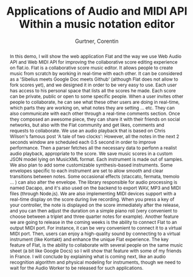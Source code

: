 --- 
title: "Applications of Audio and MIDI API Within a music notation editor" 
abstract: "In this demo, I will show the web application Flat and the way we use Web Audio API and Web MIDI API for improving the collaborative score editing experience on flat.io. Flat is a collaborative score music editor. It allows people to create music from scratch by working in real-time with each other. It can be considered as a 'Sibelius meets Google Doc meets Github' (although Flat does not allow to fork scores yet), and we designed it in order to be very easy to use. Each user has access to his personal space that lists all the scores he made. Each score can be private, public or open to some specific people. When a user invites other people to collaborate, he can see what these other users are doing in real-time, which parts they are working on, what notes they are setting ... etc. They can also communicate with each other through a real-time comments section. Once they composed an awesome piece, they can share it with their friends on social networks, but also with the Flat community and get likes, comments and requests to collaborate. We use an audio playback that is based on Chris Wilson's famous post 'A tale of two clocks': However, all the notes in the next 2 seconds window are scheduled each 0.5 second in order to improve performance. Then a parser fetches all the necessary data to perfonn a realist audio playback, appropriate to the score. We save music scores in a custom JSON model lying on MusicXML format. Each instrument is made out of samples. We also plan to add some customizable synthesis-based instruments. Some envelopes specific to each instrument are set to allow smooth and clear transitions between notes. Some occasional effects (staccato, fermata, tremolo ... ) can also alter the envelope. The library responsible for audio processing is named Dacapo, and it's also used on the backend to export WAV, MP3 and MIDI files (through Node.js). We are also implementing MIDI devices support with a real-time display on the score during live recording. When you press a key of your controller, the note is displayed on the score immediately after the release, and you can then adjust the duration on a simple piano roll (very convenient to choose between a triplet and three quarter notes for example). Another feature we are going to release in the coming weeks is the ability to connect Flat to an output MIDI port. For instance, it can be very convenient to connect it to a virtual MIDI port. Then, users can enjoy a high-quality sound by connecting to a virtual instrument (like Kontakt) and enhance the unique Flat experience. The key feature of Flat, is the ability to collaborate with several people on the same music sheet (a bit like Google Docs) so I will show that feature with some of my friends in France. I will conclude by explaining what is coming next, like an audio recognition algorithm and physical modeling for instruments, though we need to wait for the Audio Worker to be released for such applications." 
address: "Atlanta, GA, USA" 
author: "Gurtner, Corentin"
webAuthor: "Corentin Gurtner" 
booktitle: "Proceedings of the International Web Audio Conference" 
editor: "Freeman, Jason and Lerch, Alexander and Paradis, Matthew" 
month: "April"
pages: "" 
publisher: "Georgia Tech" 
series: "WAC '16"
track: "Demo"  
year: "2016" 
id: "2016_EA_44" 
tags: year2016
media: https://smartech.gatech.edu/bitstream/handle/1853/54630/lightningtalks-day2_videostream.html?sequence=8&isAllowed=y 
pdflink: /_data/papers/pdf/2016/2016_44.pdf
ISSN: 2663-5844
---